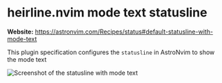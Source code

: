 # heirline.nvim mode text statusline

**Website:** <https://astronvim.com/Recipes/status#default-statusline-with-mode-text>

This plugin specification configures the `statusline` in AstroNvim to show the mode text

![Screenshot of the statusline with mode text](https://astronvim.com/assets/images/mode_text_statusline-151d63106be999f3ac1ec3147b4e4f5a.png)
